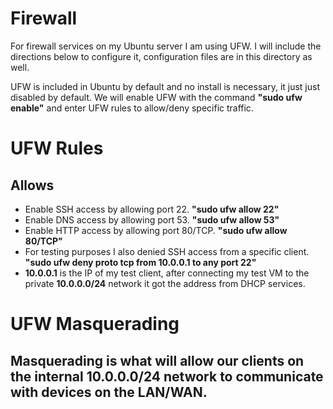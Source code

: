 # Firewall 
For firewall services on my Ubuntu server I am using UFW. I will include the directions below to configure it, configuration files are in this directory as well.

UFW is included in Ubuntu by default and no install is necessary, it just just disabled by default. We will enable UFW with the command **"sudo ufw enable"** and enter UFW rules to allow/deny specific traffic.

# UFW Rules
## Allows
- Enable SSH access by allowing port 22. **"sudo ufw allow 22"**
- Enable DNS access by allowing port 53. **"sudo ufw allow 53"**
- Enable HTTP access by allowing port 80/TCP. **"sudo ufw allow 80/TCP"**
- For testing purposes I also denied SSH access from a specific client. **"sudo ufw deny proto tcp from 10.0.0.1 to any port 22"**
- **10.0.0.1** is the IP of my test client, after connecting my test VM to the private **10.0.0.0/24** network it got the address from DHCP services.

# UFW Masquerading
Masquerading is what will allow our clients on the internal 10.0.0.0/24 network to communicate with devices on the LAN/WAN.
- 
